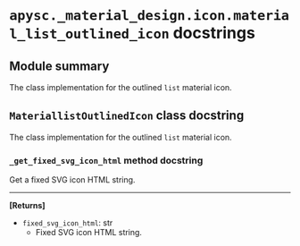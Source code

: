 # `apysc._material_design.icon.material_list_outlined_icon` docstrings

## Module summary

The class implementation for the outlined `list` material icon.

## `MateriallistOutlinedIcon` class docstring

The class implementation for the outlined `list` material icon.

### `_get_fixed_svg_icon_html` method docstring

Get a fixed SVG icon HTML string.<hr>

**[Returns]**

- `fixed_svg_icon_html`: str
  - Fixed SVG icon HTML string.